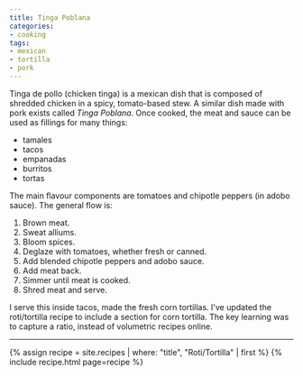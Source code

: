 ```yaml
---
title: Tinga Poblana
categories:
- cooking
tags:
- mexican
- tortilla
- pork
---
```


Tinga de pollo (chicken tinga) is a mexican dish that is composed of shredded chicken in a spicy, tomato-based stew.
A similar dish made with pork exists called *Tinga Poblana*.
Once cooked, the meat and sauce can be used as fillings for many things:

- tamales
- tacos
- empanadas
- burritos
- tortas

The main flavour components are tomatoes and chipotle peppers (in adobo sauce).
The general flow is:

1. Brown meat.
1. Sweat alliums.
1. Bloom spices.
1. Deglaze with tomatoes, whether fresh or canned.
1. Add blended chipotle peppers and adobo sauce.
1. Add meat back.
1. Simmer until meat is cooked.
1. Shred meat and serve.

I serve this inside tacos, made the fresh corn tortillas.
I've updated the roti/tortilla recipe to include a section for corn tortilla.
The key learning was to capture a ratio, instead of volumetric recipes online.

---

{% assign recipe = site.recipes | where: "title", "Roti/Tortilla" | first %}
{% include recipe.html page=recipe %}
